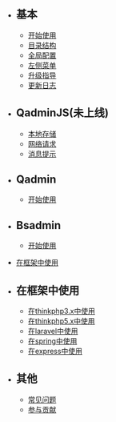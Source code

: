 - ## 基本
    - [开始使用](/docs/{{version}}/开始使用)
    - [目录结构](/docs/{{version}}/目录结构)
    - [全局配置](/docs/{{version}}/全局配置)
    - [左侧菜单](/docs/{{version}}/左侧菜单)
    - [升级指导](/docs/{{version}}/升级指导)
    - [更新日志](/docs/{{version}}/更新日志)
- ## QadminJS(未上线)
    - [本地存储](/docs/{{version}}/本地存储)
    - [网络请求](/docs/{{version}}/网络请求)
    - [消息提示](/docs/{{version}}/消息提示)
- ## Qadmin
    - [开始使用](/docs/{{version}}/开始使用)

- ## Bsadmin
    - [开始使用](/docs/{{version}}/开始使用)

* [在框架中使用](在框架中使用)
- ## 在框架中使用
    - [在thinkphp3.x中使用](/docs/{{version}}/framework/thinkphp3.x)
    - [在thinkphp5.x中使用](/docs/{{version}}/framework/thinkphp5.x)
    - [在laravel中使用](/docs/{{version}}/framework/laravel)
    - [在spring中使用](/docs/{{version}}/framework/spring)
    - [在express中使用](/docs/{{version}}/framework/express)
- ## 其他
    - [常见问题](/docs/{{version}}/常见问题)
    - [参与贡献](/docs/{{version}}/参与贡献)

